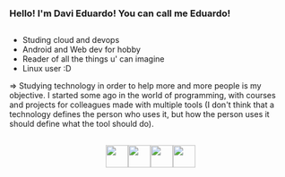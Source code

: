### Hello! I'm Davi Eduardo! You can call me Eduardo!

##
- Studing cloud and devops
- Android and Web dev for hobby
- Reader of all the things u' can imagine
- Linux user :D

=> Studying technology in order to help more and more people is my objective. I started some ago in the world of programming, with courses and projects for colleagues made with multiple tools (I don't think that a technology defines the person who uses it, but how the person uses it should define what the tool should do).

##

<div style="display: flex; justify-content: center; ">
     <img align="center" height="40" src="https://cdn.jsdelivr.net/gh/devicons/devicon/icons/amazonwebservices/amazonwebservices-original.svg" />
     <img align="center" height="40" src="https://cdn.jsdelivr.net/gh/devicons/devicon/icons/react/react-original.svg" />
     <img align="center" height="40" width="40" src="https://cdn.jsdelivr.net/gh/devicons/devicon/icons/bash/bash-original.svg" />
     <img align="center" height="40" width="40" src="https://cdn.jsdelivr.net/gh/devicons/devicon/icons/linux/linux-original.svg" />
</div>
